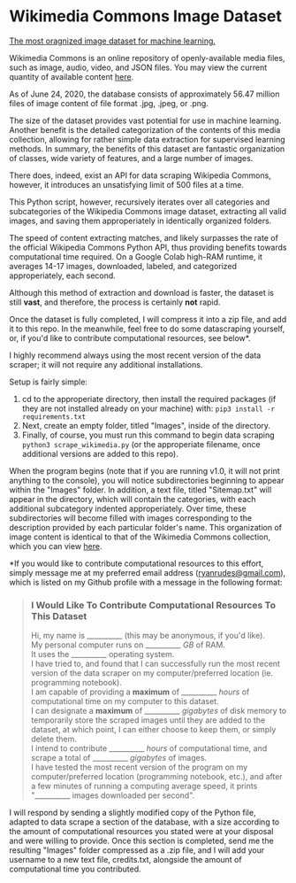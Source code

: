 # Wikimedia Commons Image Dataset

<ins>The most oragnized image dataset for machine learning.</ins>

Wikimedia Commons is an online repository of openly-available media files, such as image, audio, video, and JSON files. You may view the current quantity of available content [here](https://commons.wikimedia.org/wiki/Special:MediaStatistics).

As of June 24, 2020, the database consists of approximately 56.47 million files of image content of file format .jpg, .jpeg, or .png.

The size of the dataset provides vast potential for use in machine learning. Another benefit is the detailed categorization of the contents of this media collection, allowing for rather simple data extraction for supervised learning methods. In summary, the benefits of this dataset are fantastic organization of classes, wide variety of features, and a large number of images.

There does, indeed, exist an API for data scraping Wikipedia Commons, however, it introduces an unsatisfying limit of 500 files at a time.

This Python script, however, recursively iterates over all categories and subcategories of the Wikipedia Commons image dataset, extracting all valid images, and saving them approperiately in identically organized folders.

The speed of content extracting matches, and likely surpasses the rate of the official Wikipedia Commons Python API, thus providing benefits towards computational time required. On a Google Colab high-RAM runtime, it averages 14-17 images, downloaded, labeled, and categorized approperiately, each second.

Although this method of extraction and download is faster, the dataset is still <b>vast</b>, and therefore, the process is certainly <b>not</b> rapid.

Once the dataset is fully completed, I will compress it into a zip file, and add it to this repo. In the meanwhile, feel free to do some datascraping yourself, or, if you'd like to contribute computational resources, see below*.

I highly recommend always using the most recent version of the data scraper; it will not require any additional installations.

Setup is fairly simple:
1.  cd to the approperiate directory, then install the required packages (if they are not installed already on your machine) with: ```pip3 install -r requirements.txt```
2.  Next, create an empty folder, titled "Images", inside of the directory.
3.  Finally, of course, you must run this command to begin data scraping ```python3 scrape_wikimedia.py``` (or the approperiate filename, once additional versions are added to this repo).

When the program begins (note that if you are running v1.0, it will not print anything to the console), you will notice subdirectories beginning to appear within the "Images" folder. In addition, a text file, titled "Sitemap.txt" will appear in the directory, which will contain the categories, with each additional subcategory indented approperiately. Over time, these subdirectories will become filled with images corresponding to the description provided by each particular folder's name. This organization of image content is identical to that of the Wikimedia Commons collection, which you can view [here](https://commons.wikimedia.org/wiki/Category:Categories).

*If you would like to contribute computational resources to this effort, simply message me at my preferred email address (ryanrudes@gmail.com), which is listed on my Github profile with a message in the following format:

> ### I Would Like To Contribute Computational Resources To This Dataset
> Hi, my name is __________ (this may be anonymous, if you'd like). <br/>
> My personal computer runs on __________ _GB_ of RAM. <br/>
> It uses the __________ operating system. <br/>
> I have tried to, and found that I can successfully run the most recent version of the data scraper on my computer/preferred location (ie. programming notebook). <br/>
> I am capable of providing a **maximum** of __________ _hours_ of computational time on my computer to this dataset. <br/>
> I can designate a **maximum** of __________ _gigabytes_ of disk memory to temporarily store the scraped images until they are added to the dataset, at which point, I can either choose to keep them, or simply delete them. <br/>
> I intend to contribute __________ _hours_ of computational time, and scrape a total of __________ _gigabytes_ of images. <br/>
> I have tested the most recent version of the program on my computer/preferred location (programming notebook, etc.), and after a few minutes of running a computing average speed, it prints "__________ images downloaded per second". <br/>

I will respond by sending a slightly modified copy of the Python file, adapted to data scrape a section of the database, with a size according to the amount of computational resources you stated were at your disposal and were willing to provide. Once this section is completed, send me the resulting "Images" folder compressed as a .zip file, and I will add your username to a new text file, credits.txt, alongside the amount of computational time you contributed.
